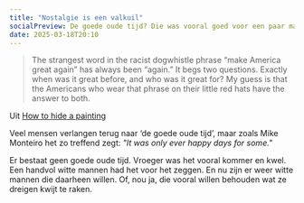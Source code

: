 ```yaml
---
title: "Nostalgie is een valkuil"
socialPreview: De goede oude tijd? Die was vooral goed voor een paar machtige witte mannen.
date: 2025-03-18T20:10
---
```


> The strangest word in the racist dogwhistle phrase “make America great again” has always been “again.” It begs two questions. Exactly when was it great before, and who was it great for? My guess is that the Americans who wear that phrase on their little red hats have the answer to both.

Uit [How to hide a painting](https://buttondown.com/monteiro/archive/how-to-hide-a-painting/)

Veel mensen verlangen terug naar ‘de goede oude tijd’, maar zoals Mike Monteiro het zo treffend zegt: _"It was only ever happy days for some."_  

Er bestaat geen goede oude tijd. Vroeger was het vooral kommer en kwel. Een handvol witte mannen had het voor het zeggen. En nu zijn er weer witte mannen die daarheen willen. Of, nou ja, die vooral willen behouden wat ze dreigen kwijt te raken.
